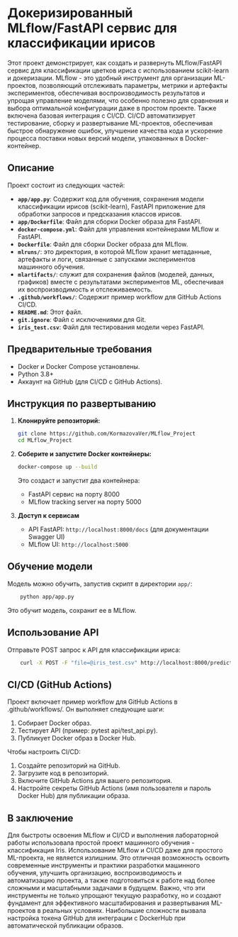 # Докеризированный MLflow/FastAPI сервис для классификации ирисов

Этот проект демонстрирует, как создать и развернуть MLflow/FastAPI сервис для классификации цветков ириса
с использованием scikit-learn и докеризации. MLflow - это удобный инструмент для организации ML-проектов,
позволяющий отслеживать параметры, метрики и артефакты экспериментов, обеспечивая воспроизводимость результатов
и упрощая управление моделями, что особенно полезно для сравнения и выбора оптимальной конфигурации даже в
простом проекте. Также включена базовая интеграция с CI/CD. CI/CD автоматизирует тестирование, сборку и
развертывание ML-проектов, обеспечивая быстрое обнаружение ошибок, улучшение качества кода и ускорение
процесса поставки новых версий модели, упакованных в Docker-контейнер.

## Описание

Проект состоит из следующих частей:

*   **`app/app.py`**: Содержит код для обучения, сохранения модели классификации ирисов (scikit-learn),
                      FastAPI приложение для обработки запросов и предсказания классов ирисов.
*   **`app/Dockerfile`**: Файл для сборки Docker образа для FastAPI.
*   **`docker-compose.yml`**: Файл для управления контейнерами MLflow и FastAPI.
*   **`Dockerfile`**: Файл для сборки Docker образа для MLflow.
*   **`mlruns/`**: это директория, в которой MLflow хранит метаданные, артефакты и логи, связанные с 
                   запусками экспериментов машинного обучения.
*   **`mlartifacts/`**: служит для сохранения файлов (моделей, данных, графиков) вместе с результатами
                        экспериментов ML, обеспечивая их воспроизводимость и отслеживаемость.
*   **`.github/workflows/`**: Содержит пример workflow для GitHub Actions CI/CD.
*   **`README.md`**: Этот файл.
*   **`git.ignore`**: Файл с исключениями для Git.
*   **`iris_test.csv`**: Файл для тестирования модели через FastAPI.

## Предварительные требования

*   Docker и Docker Compose установлены.
*   Python 3.8+
*   Аккаунт на GitHub (для CI/CD с GitHub Actions).

## Инструкция по развертыванию

1.  **Клонируйте репозиторий:**

    ```bash
    git clone https://github.com/KormazovaVer/MLflow_Project
    cd MLflow_Project
    ```

2.  **Соберите и запустите Docker контейнеры:**

    ```bash
    docker-compose up --build
    ```
    Это создаст и запустит два контейнера:
    * FastAPI сервис на порту 8000
    * MLflow tracking server на порту 5000

3. **Доступ к сервисам**
   *  API FastAPI: `http://localhost:8000/docs` (для документации Swagger UI)
   *  MLflow UI: `http://localhost:5000`

## Обучение модели

Модель можно обучить, запустив скрипт в директории `app/`:

```bash
    python app/app.py 
```
Это обучит модель, сохранит ее в MLflow.

## Использование API

Отправьте POST запрос к API для классификации ириса:

```bash
    curl -X POST -F "file=@iris_test.csv" http://localhost:8000/predict
```

## CI/CD (GitHub Actions)

Проект включает пример workflow для GitHub Actions в .github/workflows/.
Он выполняет следующие шаги:

1. Собирает Docker образ.
2. Тестирует API (пример: pytest api/test_api.py).
3. Публикует Docker образ в Docker Hub.

Чтобы настроить CI/CD:

1. Создайте репозиторий на GitHub.
2. Загрузите код в репозиторий.
3. Включите GitHub Actions для вашего репозитория.
4. Настройте секреты GitHub Actions (имя пользователя и пароль Docker Hub) для публикации образа.

## В заключение

Для быстроты освоения MLflow и CI/CD и выполнения лабораторной работы использовала простой проект
машинного обучения - классификация Iris. Использование MLflow и CI/CD даже для простого ML-проекта,
не является излишним. Это отличная возможность освоить современные инструменты и практики разработки
машинного обучения, улучшить организацию, воспроизводимость и автоматизацию проекта, а также подготовиться
к работе над более сложными и масштабными задачами в будущем. Важно, что эти инструменты не только упрощают
текущую разработку, но и создают фундамент для эффективного масштабирования и развертывания ML-проектов в
реальных условиях. Наибольшие сложности вызвала настройка токена GitHub для интеграции с DockerHub при
автоматической публикации образов.
